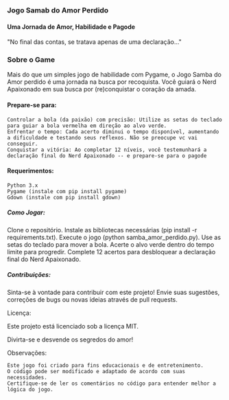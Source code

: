 ### Jogo Samab do Amor Perdido
#### Uma Jornada de Amor, Habilidade e Pagode

"No final das contas, se tratava apenas de uma declaração..."

### Sobre o Game

Mais do que um simples jogo de habilidade com Pygame, o Jogo Samba do Amor perdido é uma jornada na busca por recoquista. Você guiará o Nerd Apaixonado em sua busca por (re)conquistar o coração da amada.

#### Prepare-se para:
    Controlar a bola (da paixão) com precisão: Utilize as setas do teclado para guiar a bola vermelha em direção ao alvo verde.
    Enfrentar o tempo: Cada acerto diminui o tempo disponível, aumentando a dificuldade e testando seus reflexos. Não se preocupe vc vai conseguir.
    Conquistar a vitória: Ao completar 12 níveis, você testemunhará a declaração final do Nerd Apaixonado -- e prepare-se para o pagode

#### Requerimentos:

    Python 3.x
    Pygame (instale com pip install pygame)
    Gdown (instale com pip install gdown)

##### Como Jogar:
Clone o repositório.
Instale as bibliotecas necessárias (pip install -r requirements.txt).
Execute o jogo (python samba_amor_perdido.py).
Use as setas do teclado para mover a bola.
Acerte o alvo verde dentro do tempo limite para progredir.
Complete 12 acertos para desbloquear a declaração final do Nerd Apaixonado.


##### Contribuições:

Sinta-se à vontade para contribuir com este projeto! Envie suas sugestões, correções de bugs ou novas ideias através de pull requests.

Licença:

Este projeto está licenciado sob a licença MIT.

Divirta-se e desvende os segredos do amor!

Observações:

    Este jogo foi criado para fins educacionais e de entretenimento.
    O código pode ser modificado e adaptado de acordo com suas necessidades.
    Certifique-se de ler os comentários no código para entender melhor a lógica do jogo.

